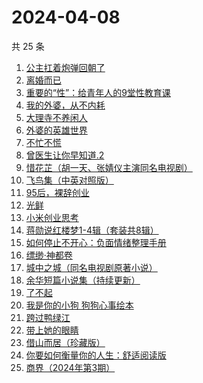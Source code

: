 # 2024-04-08

共 25 条

<!-- BEGIN WEREAD -->
<!-- 最后更新时间 2024-04-08 21:01:15 +0800 -->
1. [公主扛着炮弹回朝了](https://weread.qq.com/web/bookDetail/d78323b0813ab8b39g011bf4)
1. [离婚而已](https://weread.qq.com/web/bookDetail/c22325b0813ab8b32g014a88)
1. [重要的“性”：给青年人的9堂性教育课](https://weread.qq.com/web/bookDetail/7e732d50813ab8508g0130ad)
1. [我的外婆，从不内耗](https://weread.qq.com/web/bookDetail/1b732f30813ab8b37g0121a2)
1. [大理寺不养闲人](https://weread.qq.com/web/bookDetail/e9432d60813ab8b39g010085)
1. [外婆的英雄世界](https://weread.qq.com/web/bookDetail/af132330719d6201af1be0f)
1. [不忙不慌](https://weread.qq.com/web/bookDetail/db732dd0813ab86d0g01477c)
1. [曾医生让你早知道.2](https://weread.qq.com/web/bookDetail/0c532df0813ab7126g019943)
1. [惜花芷（胡一天、张婧仪主演同名电视剧）](https://weread.qq.com/web/bookDetail/3e5322805de0693e5700dab)
1. [飞鸟集（中英对照版）](https://weread.qq.com/web/bookDetail/d8832880813ab8b0eg012786)
1. [95后，裸辞创业](https://weread.qq.com/web/bookDetail/d0932f60813ab8b12g015d61)
1. [光鲜](https://weread.qq.com/web/bookDetail/b4c327c0813ab7fd8g018b3f)
1. [小米创业思考](https://weread.qq.com/web/bookDetail/43832a10813ab703dg011c78)
1. [蒋勋说红楼梦1-4辑（套装共8辑）](https://weread.qq.com/web/bookDetail/27632a207165bb05276e811)
1. [如何停止不开心：负面情绪整理手册](https://weread.qq.com/web/bookDetail/d3e326d0813ab8b0cg017513)
1. [缥缈·神都卷](https://weread.qq.com/web/bookDetail/d5b32bb0721b08c8d5b7a1b)
1. [城中之城（同名电视剧原著小说）](https://weread.qq.com/web/bookDetail/0fc32ea0813ab6c13g012065)
1. [余华短篇小说集（持续更新）](https://weread.qq.com/web/bookDetail/59132390813ab8a77g019daa)
1. [了不起](https://weread.qq.com/web/bookDetail/28c32440813ab70c4g018057)
1. [我是你的小狗 狗狗心事绘本](https://weread.qq.com/web/bookDetail/db632150813ab7ae0g014faa)
1. [跨过鸭绿江](https://weread.qq.com/web/bookDetail/572323a0813ab8a75g017c42)
1. [带上她的眼睛](https://weread.qq.com/web/bookDetail/54d329f071eb631654de262)
1. [借山而居（珍藏版）](https://weread.qq.com/web/bookDetail/bcf321e072452d4ebcf153c)
1. [你要如何衡量你的人生：舒适阅读版](https://weread.qq.com/web/bookDetail/4ee32e00715acf414ee40c6)
1. [商界（2024年第3期）](https://weread.qq.com/web/bookDetail/74e32c90813ab8b26g018774)
<!-- END WEREAD -->